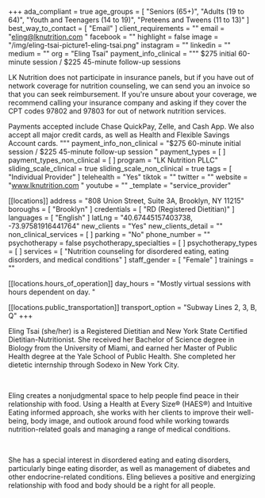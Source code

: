 +++
ada_compliant = true
age_groups = [
  "Seniors (65+)",
  "Adults (19 to 64)",
  "Youth and Teenagers (14 to 19)",
  "Preteens and Tweens (11 to 13)"
]
best_way_to_contact = [ "Email" ]
client_requirements = ""
email = "eling@lknutrition.com "
facebook = ""
highlight = false
image = "/img/eling-tsai-picture1-eling-tsai.png"
instagram = ""
linkedin = ""
medium = ""
org = "Eling Tsai"
payment_info_clinical = """
$275 initial 60-minute session / $225 45-minute follow-up sessions

LK Nutrition does not participate in insurance panels, but if you have out of network coverage for nutrition counseling, we can send you an invoice so that you can seek reimbursement. If you're unsure about your coverage, we recommend calling your insurance company and asking if they cover the CPT codes 97802 and 97803 for out of network nutrition services.

​Payments accepted include Chase QuickPay, Zelle, and Cash App. We also accept all major credit cards, as well as Health and Flexible Savings Account cards. """
payment_info_non_clinical = "$275 60-minute initial session / $225 45-minute follow-up session "
payment_types = [ ]
payment_types_non_clinical = [ ]
program = "LK Nutrition PLLC"
sliding_scale_clinical = true
sliding_scale_non_clinical = true
tags = [ "Individual Provider" ]
telehealth = "Yes"
tiktok = ""
twitter = ""
website = "www.lknutrition.com "
youtube = ""
_template = "service_provider"

[[locations]]
address = "808 Union Street, Suite 3A, Brooklyn, NY 11215"
boroughs = [ "Brooklyn" ]
credentials = [ "RD (Registered Dietitian)" ]
languages = [ "English" ]
latLng = "40.67445157403738, -73.97581916441764"
new_clients = "Yes"
new_clients_detail = ""
non_clinical_services = [ ]
parking = "No"
phone_number = ""
psychotherapy = false
psychotherapy_specialties = [ ]
psychotherapy_types = [ ]
services = [
  "Nutrition counseling for disordered eating, eating disorders, and medical conditions"
]
staff_gender = [ "Female" ]
trainings = ""

  [[locations.hours_of_operation]]
  day_hours = "Mostly virtual sessions with hours dependent on day. "

  [[locations.public_transportation]]
  transport_option = "Subway Lines 2, 3, B, Q"
+++

Eling Tsai (she/her) is a Registered Dietitian and New York State Certified Dietitian-Nutritionist. She received her Bachelor of Science degree in Biology from the University of Miami, and earned her Master of Public Health degree at the Yale School of Public Health. She completed her dietetic internship through Sodexo in New York City. 

**<br>**

Eling creates a nonjudgmental space to help people find peace in their relationship with food. Using a Health at Every Size® (HAES®) and Intuitive Eating informed approach, she works with her clients to improve their well-being, body image, and outlook around food while working towards nutrition-related goals and managing a range of medical conditions. 

**<br>**

She has a special interest in disordered eating and eating disorders, particularly binge eating disorder, as well as management of diabetes and other endocrine-related conditions. Eling believes a positive and energizing relationship with food and body should be a right for all people.
